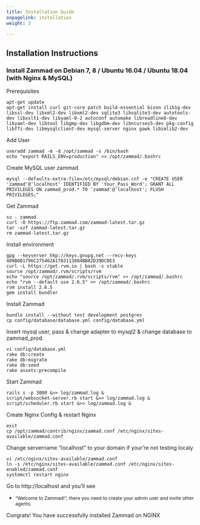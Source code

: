 ```yaml
---
title: Installation Guide
onpagelink: installation
weight: 3

---
```


Installation Instructions
-------------------------

### Install Zammad on Debian 7, 8 / Ubuntu 16.04 / Ubuntu 18.04 (with Nginx &amp; MySQL)

Prerequisites

 ```
apt-get update 
apt-get install curl git-core patch build-essential bison zlib1g-dev libssl-dev libxml2-dev libxml2-dev sqlite3 libsqlite3-dev autotools-dev libxslt1-dev libyaml-0-2 autoconf automake libreadline6-dev libyaml-dev libtool libgmp-dev libgdbm-dev libncurses5-dev pkg-config libffi-dev libmysqlclient-dev mysql-server nginx gawk libimlib2-dev
```

Add User

 ```
useradd zammad -m -d /opt/zammad -s /bin/bash 
echo "export RAILS_ENV=production" >> /opt/zammad/.bashrc 
```

Create MySQL user zammad

 ```
 mysql --defaults-extra-file=/etc/mysql/debian.cnf -e "CREATE USER 'zammad'@'localhost' IDENTIFIED BY 'Your_Pass_Word'; GRANT ALL PRIVILEGES ON zammad_prod.* TO 'zammad'@'localhost'; FLUSH PRIVILEGES;" 
```

Get Zammad

 ```
su - zammad
curl -O https://ftp.zammad.com/zammad-latest.tar.gz
tar -xzf zammad-latest.tar.gz
rm zammad-latest.tar.gz 
```

Install environment

 ```
gpg --keyserver hkp://keys.gnupg.net --recv-keys 409B6B1796C275462A1703113804BB82D39DC0E3
curl -L https://get.rvm.io | bash -s stable
source /opt/zammad/.rvm/scripts/rvm
echo "source /opt/zammad/.rvm/scripts/rvm" >> /opt/zammad/.bashrc
echo "rvm --default use 2.6.5" >> /opt/zammad/.bashrc
rvm install 2.6.5
gem install bundler
```

Install Zammad

 ```
bundle install --without test development postgres
cp config/database/database.yml config/database.yml

```

Insert mysql user, pass &amp; change adapter to mysql2 &amp; change database to zammad\_prod.

 ```
vi config/database.yml 
rake db:create 
rake db:migrate 
rake db:seed 
rake assets:precompile
```

Start Zammad

 ```
rails s -p 3000 &>> log/zammad.log &
script/websocket-server.rb start &>> log/zammad.log &
script/scheduler.rb start &>> log/zammad.log &
```

Create Nginx Config &amp; restart Nginx

 ```
exit
cp /opt/zammad/contrib/nginx/zammad.conf /etc/nginx/sites-available/zammad.conf
```

Change servername “localhost” to your domain if your’re not testing localy

 ```
vi /etc/nginx/sites-available/zammad.conf
ln -s /etc/nginx/sites-available/zammad.conf /etc/nginx/sites-enabled/zammad.conf
systemctl restart nginx
```

Go to http://localhost and you’ll see

- <span style="font-size: 12.16px;">“Welcome to Zammad!”, there you need to create your admin user and invite other agents.</span>
 
Congrats! You have successfully installed Zammad on NGINX